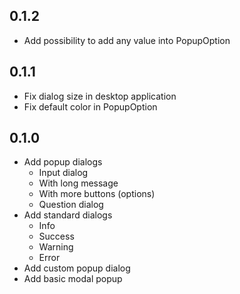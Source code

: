 ## 0.1.2
* Add possibility to add any value into PopupOption

## 0.1.1
* Fix dialog size in desktop application
* Fix default color in PopupOption

## 0.1.0

* Add popup dialogs
    * Input dialog
    * With long message
    * With more buttons (options)
    * Question dialog
* Add standard dialogs
    * Info 
    * Success
    * Warning
    * Error
* Add custom popup dialog
* Add basic modal popup
  
